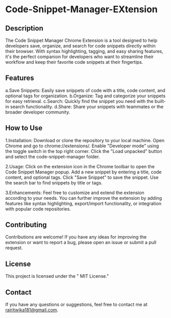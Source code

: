 # Code-Snippet-Manager-EXtension

## Description      
The Code Snippet Manager Chrome Extension is a tool designed to help developers save, organize, and search for code snippets directly within their browser. With syntax highlighting, tagging, and easy sharing features, it's the perfect companion for developers who want to streamline their workflow and keep their favorite code snippets at their fingertips.

## Features
a.Save Snippets: Easily save snippets of code with a title, code content, and optional tags for organization.
b.Organize: Tag and categorize your snippets for easy retrieval.
c.Search: Quickly find the snippet you need with the built-in search functionality.
d.Share: Share your snippets with teammates or the broader developer community.

## How to Use

1.Installation:
Download or clone the repository to your local machine.
Open Chrome and go to chrome://extensions/.
Enable "Developer mode" using the toggle switch in the top right corner.
Click the "Load unpacked" button and select the code-snippet-manager folder.

2.Usage:
Click on the extension icon in the Chrome toolbar to open the Code Snippet Manager popup.
Add a new snippet by entering a title, code content, and optional tags.
Click "Save Snippet" to save the snippet.
Use the search bar to find snippets by title or tags.

3.Enhancements:
Feel free to customize and extend the extension according to your needs.
You can further improve the extension by adding features like syntax highlighting, export/import functionality, or integration with popular code repositories.

## Contributing
Contributions are welcome! If you have any ideas for improving the extension or want to report a bug, please open an issue or submit a pull request.

## License
This project is licensed under the " MIT License."

## Contact
If you have any questions or suggestions, feel free to contact me at rajritwika181@gmail.com.




